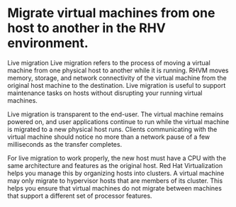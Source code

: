 # Migrate virtual machines from one host to another in the RHV environment.

Live migration
Live migration refers to the process of moving a virtual machine from one physical host to another while it is running. RHVM moves memory, storage, and network connectivity of the virtual machine from the original host machine to the destination. Live migration is useful to support maintenance tasks on hosts without disrupting your running virtual machines.

Live migration is transparent to the end-user. The virtual machine remains powered on, and user applications continue to run while the virtual machine is migrated to a new physical host runs. Clients communicating with the virtual machine should notice no more than a network pause of a few milliseconds as the transfer completes.

For live migration to work properly, the new host must have a CPU with the same architecture and features as the original host. Red Hat Virtualization helps you manage this by organizing hosts into clusters. A virtual machine may only migrate to hypervisor hosts that are members of its cluster. This helps you ensure that virtual machines do not migrate between machines that support a different set of processor features.
